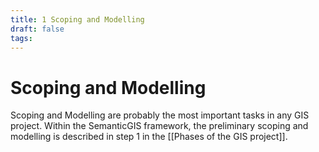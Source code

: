 ```yaml
---
title: 1 Scoping and Modelling
draft: false
tags:
---
```

 
# Scoping and Modelling
Scoping and Modelling are probably the most important tasks in any GIS project.
Within the SemanticGIS framework, the preliminary scoping and modelling is described in step 1 in the [[Phases of the GIS project]]. 